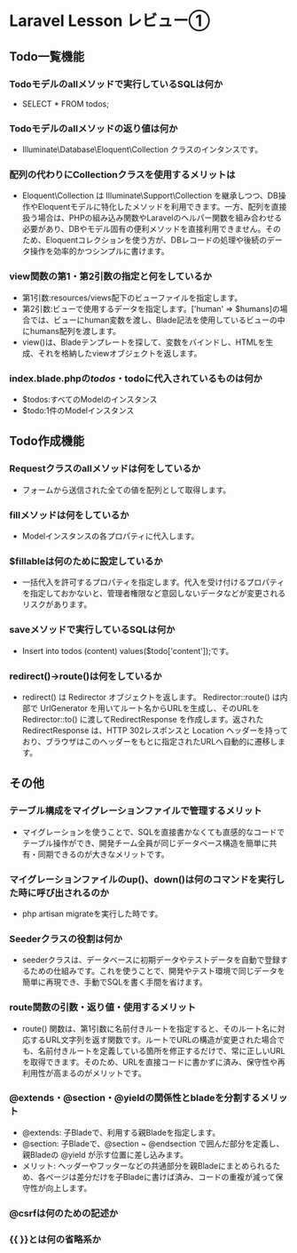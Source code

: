 # Laravel Lesson レビュー①

## Todo一覧機能

### Todoモデルのallメソッドで実行しているSQLは何か
- SELECT * FROM todos;
### Todoモデルのallメソッドの返り値は何か
- Illuminate\Database\Eloquent\Collection クラスのインタンスです。
### 配列の代わりにCollectionクラスを使用するメリットは
- Eloquent\Collection は Illuminate\Support\Collection を継承しつつ、DB操作やEloquentモデルに特化したメソッドを利用できます。一方、配列を直接扱う場合は、PHPの組み込み関数やLaravelのヘルパー関数を組み合わせる必要があり、DBやモデル固有の便利メソッドを直接利用できません。そのため、Eloquentコレクションを使う方が、DBレコードの処理や後続のデータ操作を効率的かつシンプルに書けます。
### view関数の第1・第2引数の指定と何をしているか
- 第1引数:resources/views配下のビューファイルを指定します。
- 第2引数:ビューで使用するデータを指定します。['human' => $humans]の場合では、ビューにhuman変数を渡し、Blade記法を使用しているビューの中にhumans配列を渡します。
- view()は、Bladeテンプレートを探して、変数をバインドし、HTMLを生成、それを格納したviewオブジェクトを返します。
### index.blade.phpの$todos・$todoに代入されているものは何か
- $todos:すべてのModelのインスタンス
- $todo:1件のModelインスタンス
## Todo作成機能

### Requestクラスのallメソッドは何をしているか
- フォームから送信された全ての値を配列として取得します。
### fillメソッドは何をしているか
- Modelインスタンスの各プロパティに代入します。
### $fillableは何のために設定しているか
- 一括代入を許可するプロパティを指定します。代入を受け付けるプロパティを指定しておかないと、管理者権限など意図しないデータなどが変更されるリスクがあります。
### saveメソッドで実行しているSQLは何か
- Insert into todos (content) values($todo['content']);です。
### redirect()->route()は何をしているか
- redirect() は Redirector オブジェクトを返します。
Redirector::route() は内部で UrlGenerator を用いてルート名からURLを生成し、そのURLを Redirector::to() に渡してRedirectResponse を作成します。返された RedirectResponse は、HTTP 302レスポンスと Location ヘッダーを持っており、ブラウザはこのヘッダーをもとに指定されたURLへ自動的に遷移します。
## その他

### テーブル構成をマイグレーションファイルで管理するメリット
- マイグレーションを使うことで、SQLを直接書かなくても直感的なコードでテーブル操作ができ、開発チーム全員が同じデータベース構造を簡単に共有・同期できるのが大きなメリットです。
### マイグレーションファイルのup()、down()は何のコマンドを実行した時に呼び出されるのか
- php artisan migrateを実行した時です。
### Seederクラスの役割は何か
- seederクラスは、データベースに初期データやテストデータを自動で登録するための仕組みです。これを使うことで、開発やテスト環境で同じデータを簡単に再現でき、手動でSQLを書く手間を省けます。
### route関数の引数・返り値・使用するメリット
- route() 関数は、第1引数に名前付きルートを指定すると、そのルート名に対応するURL文字列を返す関数です。ルートでURLの構造が変更された場合でも、名前付きルートを定義している箇所を修正するだけで、常に正しいURLを取得できます。そのため、URLを直接コードに書かずに済み、保守性や再利用性が高まるのがメリットです。
### @extends・@section・@yieldの関係性とbladeを分割するメリット
- @extends: 子Bladeで、利用する親Bladeを指定します。
- @section: 子Bladeで、@section ~ @endsection で囲んだ部分を定義し、親Bladeの @yield が示す位置に差し込みます。
- メリット: ヘッダーやフッターなどの共通部分を親Bladeにまとめられるため、各ページは差分だけを子Bladeに書けば済み、コードの重複が減って保守性が向上します。

### @csrfは何のための記述か

### {{ }}とは何の省略系か
